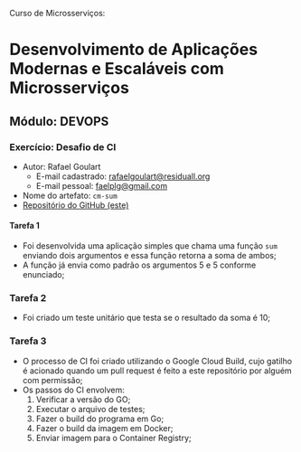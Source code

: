Curso de Microsserviços:
# Desenvolvimento de Aplicações Modernas e Escaláveis com Microsserviços

## Módulo: DEVOPS

### Exercício: Desafio de CI
* Autor: Rafael Goulart
  * E-mail cadastrado: rafaelgoulart@residuall.org
  * E-mail pessoal: faelplg@gmail.com
* Nome do artefato: `cm-sum`
* [Repositório do GitHub (este)](https://github.com/faelplg/cm-sum)

#### Tarefa 1
* Foi desenvolvida uma aplicação simples que chama uma função `sum` enviando
 dois argumentos e essa função retorna a soma de ambos;
* A função já envia como padrão os argumentos 5 e 5 conforme enunciado;

### Tarefa 2
* Foi criado um teste unitário que testa se o resultado da soma é 10;

### Tarefa 3
* O processo de CI foi criado utilizando o Google Cloud Build, cujo gatilho é
acionado quando um pull request é feito a este repositório por alguém com permissão;
* Os passos do CI envolvem:
    1. Verificar a versão do GO;
    2. Executar o arquivo de testes;
    3. Fazer o build do programa em Go;
    4. Fazer o build da imagem em Docker;
    5. Enviar imagem para o Container Registry;
